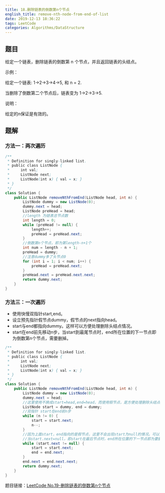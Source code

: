 ```yaml
---
title: 18.删除链表的倒数第n个节点
english_title: remove-nth-node-from-end-of-list
date: 2019-12-13 18:36:22
tags: LeetCode
categories: Algorithms/DataStructure
---
```


## 题目

给定一个链表，删除链表的倒数第 n 个节点，并且返回链表的头结点。

示例：

给定一个链表: 1->2->3->4->5, 和 n = 2.

当删除了倒数第二个节点后，链表变为 1->2->3->5.

说明：

给定的n保证是有效的。

## 题解

### 方法一：两次遍历

```java
/**
 * Definition for singly-linked list.
 * public class ListNode {
 *     int val;
 *     ListNode next;
 *     ListNode(int x) { val = x; }
 * }
 */
class Solution {
    public ListNode removeNthFromEnd(ListNode head, int n) {
        ListNode dummy = new ListNode(0);
        dummy.next = head;
        ListNode preHead = head;
        //length 为链表总节点数
        int length = 0;
        while (preHead != null) {
            length++;
            preHead = preHead.next;
        }
        //倒数第n个节点，即为第length-n+1个
        int num = length - n + 1;
        preHead = dummy;
        //注意dummy多了头节点0
        for (int i = 1; i < num; i++) {
            preHead = preHead.next;
        }
        preHead.next = preHead.next.next;
        return dummy.next;
    }
}
```

### 方法三：一次遍历

* 使用快慢双指针start,end。
* 设立预先指针假节点dummy，假节点的next指向head。
* start与end都指向dummy。这样可以方便处理删除头结点情况。
* start在end前先移动n步，当start到最尾节点时，end所在位置的下一节点即为倒数第n个节点，需要删掉。

```java
/**
 * Definition for singly-linked list.
 * public class ListNode {
 *     int val;
 *     ListNode next;
 *     ListNode(int x) { val = x; }
 * }
 */
class Solution {
    public ListNode removeNthFromEnd(ListNode head, int n) {
        ListNode dummy = new ListNode(0);
        dummy.next = head;
        //这里使用不换成start=head,end=head，而使用假节点，是方便处理删除头结点等特殊情况。
        ListNode start = dummy, end = dummy;
        //双指针 start在end前n步
        while (n != 0) {
            start = start.next;
            n--;
        }
        //因为上面start，end指向的是假节点，这里不会出现start为null的情况。可以不用单独考虑删除头结点的情况。
        //当start.next=null，即start在最后节点时，end所在位置的下一节点即为要删除的节点。
        while (start.next != null) {
            start = start.next;
            end = end.next;
        }
        end.next = end.next.next;
        return dummy.next;
    }
}
```

题目链接：[LeetCode No.19-删除链表的倒数第n个节点](https://leetcode-cn.com/problems/remove-nth-node-from-end-of-list)

